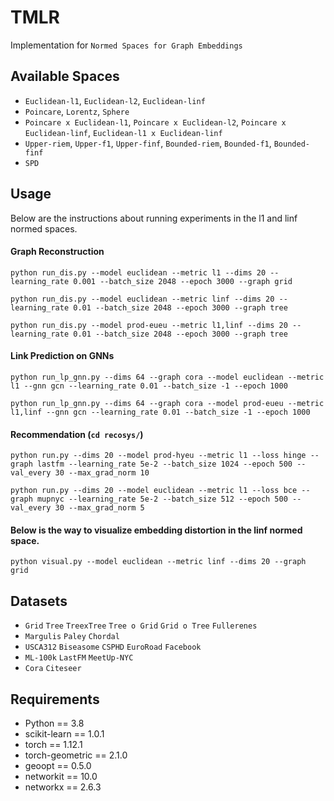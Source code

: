 # TMLR 

Implementation for `Normed Spaces for Graph Embeddings`

## Available Spaces

- `Euclidean-l1`, `Euclidean-l2`, `Euclidean-linf`
- `Poincare`, `Lorentz`, `Sphere`
- `Poincare x Euclidean-l1`, `Poincare x Euclidean-l2`, `Poincare x Euclidean-linf`, `Euclidean-l1 x Euclidean-linf`
- `Upper-riem`, `Upper-f1`, `Upper-finf`, `Bounded-riem`, `Bounded-f1`, `Bounded-finf`
- `SPD`

## Usage 

Below are the instructions about running experiments in the l1 and linf normed spaces.

#### Graph Reconstruction
``python run_dis.py --model euclidean --metric l1 --dims 20 --learning_rate 0.001 --batch_size 2048 --epoch 3000 --graph grid``

``python run_dis.py --model euclidean --metric linf --dims 20 --learning_rate 0.01 --batch_size 2048 --epoch 3000 --graph tree``

``python run_dis.py --model prod-eueu --metric l1,linf --dims 20 --learning_rate 0.01 --batch_size 2048 --epoch 3000 --graph tree``

#### Link Prediction on GNNs
``python run_lp_gnn.py --dims 64 --graph cora --model euclidean --metric l1 --gnn gcn --learning_rate 0.01 --batch_size -1 --epoch 1000``

``python run_lp_gnn.py --dims 64 --graph cora --model prod-eueu --metric l1,linf --gnn gcn --learning_rate 0.01 --batch_size -1 --epoch 1000``

#### Recommendation (``cd recosys/``)
``python run.py --dims 20 --model prod-hyeu --metric l1 --loss hinge --graph lastfm --learning_rate 5e-2 --batch_size 1024 --epoch 500 --val_every 30 --max_grad_norm 10``

``python run.py --dims 20 --model euclidean --metric l1 --loss bce --graph mupnyc --learning_rate 5e-2 --batch_size 512 --epoch 500 --val_every 30 --max_grad_norm 5``

#### Below is the way to visualize embedding distortion in the linf normed space.

``python visual.py --model euclidean --metric linf --dims 20 --graph grid`` 
    
## Datasets 

- `Grid` `Tree`  `TreexTree` `Tree o Grid`  `Grid o Tree`  `Fullerenes`
- `Margulis`  `Paley`  `Chordal`
- `USCA312`  `Biseasome`  `CSPHD` `EuroRoad`  `Facebook`
- `ML-100k` `LastFM`  `MeetUp-NYC`
- `Cora` `Citeseer`

## Requirements
- Python == 3.8
- scikit-learn == 1.0.1 
- torch == 1.12.1
- torch-geometric == 2.1.0
- geoopt == 0.5.0
- networkit == 10.0
- networkx == 2.6.3
